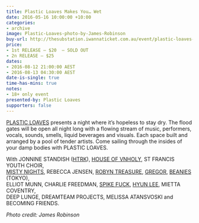 ```yaml
---
title: Plastic Loaves Makes You… Wet
date: 2016-05-16 10:00:00 +10:00
categories:
- archive
image: Plastic-Loaves-photo-by-James-Robinson
buy-url: http://thesubstation.iwannaticket.com.au/event/plastic-loaves-makes-youwet-MTEwODc
price:
- 1st RELEASE – $20  – SOLD OUT
- 2n RELEASE – $25
dates:
- 2016-08-12 21:00:00 AEST
- 2016-08-13 04:30:00 AEST
date-is-single: true
time-has-mins: true
notes:
- 18+ only event
presented-by: Plastic Loaves
supporters: false
---
```


[PLASTIC LOAVES](http://www.plasticloaves.com/) presents a night where it’s hopeless to stay dry. The flood gates will be open all night long with a flowing stream of music, performers, vocals, sounds, smells, liquid beverages and visuals. Each space built and arranged by a pool of tender artists. Come sailing through the insides of your damp bodies with PLASTIC LOAVES.

With JONNINE STANDISH ([HTRK](http://www.yourcomicbookfantasy.com/)), [HOUSE OF VNHOLY](http://www.houseofvnholy.com/), ST FRANCIS YOUTH CHOIR,  
[MISTY NIGHTS](https://soundcloud.com/mistynightsdisco), REBECCA JENSEN, [ROBYN TREASURE](https://soundcloud.com/robyntreasure), [GREGOR](http://chaptermusic.com/store/gregor/thoughts-faults/), [BEANIES](https://soundcloud.com/beanies-2) (TOKYO),  
ELLIOT MUNN, CHARLIE FREEDMAN, [SPIKE FUCK](https://soundcloud.com/spike-fuck), [HYUN LEE](http://www.hyunleee.com/), MIETTA COVENTRY,  
DEEP LUNGE, DREAMTEAM PROJECTS, MELISSA ATANSVOSKI and BECOMING FRIENDS.

_Photo credit: James Robinson_
